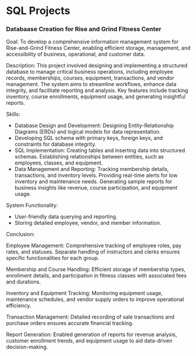 # SQL Projects

### Databaase Creation for Rise and Grind Fitness Center 

Goal: To develop a comprehensive information management system for Rise-and-Grind Fitness Center, enabling efficient storage, management, and accessibility of business, operational, and customer data.

Description: This project involved designing and implementing a structured database to manage critical business operations, including employee records, memberships, courses, equipment, transactions, and vendor management. The system aims to streamline workflows, enhance data integrity, and facilitate reporting and analysis. Key features include tracking inventory, course enrollments, equipment usage, and generating insightful reports.

Skills:

- Database Design and Development: Designing Entity-Relationship Diagrams (ERDs) and logical models for data representation.
- Developing SQL schema with primary keys, foreign keys, and constraints for database integrity.
- SQL Implementation: Creating tables and inserting data into structured schemas. Establishing relationships between entities, such as employees, classes, and equipment.
- Data Management and Reporting: Tracking membership details, transactions, and inventory levels. Providing real-time alerts for low inventory and maintenance needs. Generating sample reports for business insights like revenue, course participation, and equipment usage.

System Functionality:

- User-friendly data querying and reporting.
- Storing detailed employee, vendor, and member information.

Conclusion:

Employee Management:
Comprehensive tracking of employee roles, pay rates, and statuses. Separate handling of instructors and clerks ensures specific functionalities for each group.

Membership and Course Handling:
Efficient storage of membership types, enrollment details, and participation in fitness classes with associated fees and durations.

Inventory and Equipment Tracking:
Monitoring equipment usage, maintenance schedules, and vendor supply orders to improve operational efficiency.

Transaction Management:
Detailed recording of sale transactions and purchase orders ensures accurate financial tracking.

Report Generation:
Enabled generation of reports for revenue analysis, customer enrollment trends, and equipment usage to aid data-driven decision-making.
